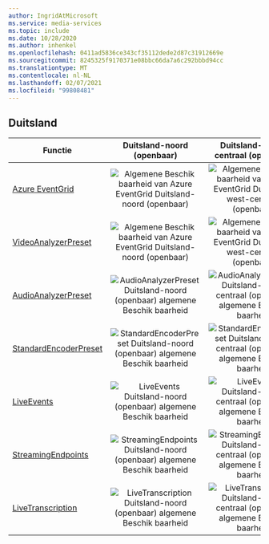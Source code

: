 ```yaml
---
author: IngridAtMicrosoft
ms.service: media-services
ms.topic: include
ms.date: 10/28/2020
ms.author: inhenkel
ms.openlocfilehash: 0411ad5836ce343cf35112dede2d87c31912669e
ms.sourcegitcommit: 8245325f9170371e08bbc66da7a6c292bbbd94cc
ms.translationtype: MT
ms.contentlocale: nl-NL
ms.lasthandoff: 02/07/2021
ms.locfileid: "99808481"
---
```

<!--Feature availability in region-->
## <a name="germany"></a>Duitsland

| Functie | Duitsland-noord (openbaar) | Duitsland-west-centraal (openbaar) |
| --- | :---: | :---: |
| [Azure EventGrid](../reacting-to-media-services-events.md) |![Algemene Beschik baarheid van Azure EventGrid Duitsland-noord (openbaar)](../media/azure-clouds-regions/ga.svg) |![Algemene Beschik baarheid van Azure EventGrid Duitsland-west-centraal (openbaar)](../media/azure-clouds-regions/ga.svg) |
| [VideoAnalyzerPreset](../analyzing-video-audio-files-concept.md) |![Algemene Beschik baarheid van Azure EventGrid Duitsland-noord (openbaar)](../media/azure-clouds-regions/ga.svg) | ![Algemene Beschik baarheid van Azure EventGrid Duitsland-west-centraal (openbaar)](../media/azure-clouds-regions/ga.svg) |
| [AudioAnalyzerPreset](../analyzing-video-audio-files-concept.md) |![AudioAnalyzerPreset Duitsland-noord (openbaar) algemene Beschik baarheid](../media/azure-clouds-regions/ga.svg) |![AudioAnalyzerPreset Duitsland-west-centraal (openbaar) algemene Beschik baarheid](../media/azure-clouds-regions/ga.svg) |
| [StandardEncoderPreset](../encoding-concept.md) | ![StandardEncoderPreset Duitsland-noord (openbaar) algemene Beschik baarheid](../media/azure-clouds-regions/ga.svg) |![StandardEncoderPreset Duitsland-west-centraal (openbaar) algemene Beschik baarheid](../media/azure-clouds-regions/ga.svg) |
| [LiveEvents](../live-streaming-overview.md) | ![LiveEvents Duitsland-noord (openbaar) algemene Beschik baarheid](../media/azure-clouds-regions/ga.svg) |![LiveEvents Duitsland-west-centraal (openbaar) algemene Beschik baarheid](../media/azure-clouds-regions/ga.svg) |
| [StreamingEndpoints](../streaming-endpoint-concept.md) | ![StreamingEndpoints Duitsland-noord (openbaar) algemene Beschik baarheid](../media/azure-clouds-regions/ga.svg) |![StreamingEndpoints Duitsland-west-centraal (openbaar) algemene Beschik baarheid](../media/azure-clouds-regions/ga.svg) |
| [LiveTranscription](../live-transcription.md) |![LiveTranscription Duitsland-noord (openbaar) algemene Beschik baarheid](../media/azure-clouds-regions/ga.svg) |![LiveTranscription Duitsland-west-centraal (openbaar) algemene Beschik baarheid](../media/azure-clouds-regions/ga.svg) |
